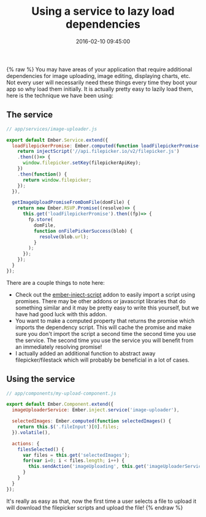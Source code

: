 ﻿---
layout: post
title: "Using a service to lazy load dependencies"
date: 2016-02-10 09:45:00
---
{% raw %}
You may have areas of your application that require additional dependencies for image uploading, image editing, displaying charts, etc.  Not every user will necessarily need these things every time they boot your app so why load them initially.  It is actually pretty easy to lazily load them, here is the technique we have been using:

## The service

```js
// app/services/image-uploader.js

export default Ember.Service.extend({
  loadFilepickerPromise: Ember.computed(function loadFilepickerPromise() {
    return injectScript('//api.filepicker.io/v2/filepicker.js')
    .then(()=> {
      window.filepicker.setKey(filepickerApiKey);
    })
    .then(function() {
      return window.filepicker;
    });
  }),

  getImageUploadPromiseFromDomFile(domFile) {
    return new Ember.RSVP.Promise((resolve)=> {
      this.get('loadFilepickerPromise').then((fp)=> {
        fp.store(
          domFile,
          function onFilePickerSuccess(blob) {
            resolve(blob.url);
          }
        );
      });
    });
  }
});

```

There are a couple things to note here:
* Check out the [ember-inject-script](https://github.com/minutebase/ember-inject-script) addon to easily import a script using promises.  There may be other addons or javascript libraries that do something similar and it may be pretty easy to write this yourself, but we have had good luck with this addon.
* You want to make a computed property that returns the promise which imports the dependency script.  This will cache the promise and make sure you don't import the script a second time the second time you use the service.  The second time you use the service you will benefit from an immediately resolving promise!
* I actually added an additional function to abstract away filepicker/filestack which will probably be beneficial in a lot of cases.

## Using the service

```js
// app/components/my-upload-component.js

export default Ember.Component.extend({
  imageUploaderService: Ember.inject.service('image-uploader'),

  selectedImages: Ember.computed(function selectedImages() {
    return this.$('.fileInput')[0].files;
  }).volatile(),

  actions: {
    filesSelected() {
      var files = this.get('selectedImages');
      for(var i=0; i < files.length; i++) {
        this.sendAction('imageUploading', this.get('imageUploaderService').getImageUploadPromiseFromDomFile(files[i]));
      }
    }
  }
});
```

It's really as easy as that, now the first time a user selects a file to upload it will download the filepicker scripts and upload the file!
{% endraw %}
